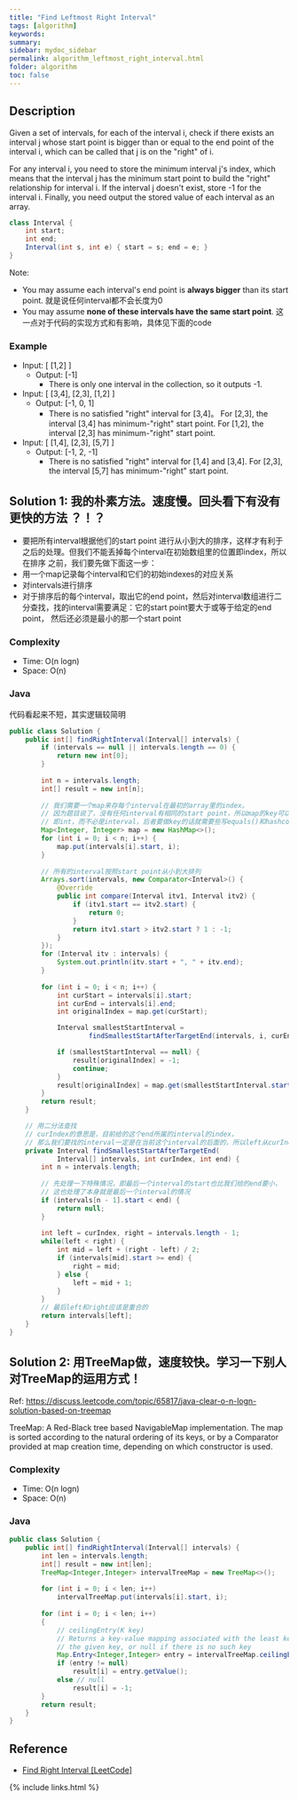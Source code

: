 ```yaml
---
title: "Find Leftmost Right Interval"
tags: [algorithm]
keywords:
summary:
sidebar: mydoc_sidebar
permalink: algorithm_leftmost_right_interval.html
folder: algorithm
toc: false
---
```


## Description
Given a set of intervals, for each of the interval i, 
check if there exists an interval j whose start point is bigger than or equal to the end point of the interval i, 
which can be called that j is on the "right" of i.

For any interval i, you need to store the minimum interval j's index, 
which means that the interval j has the minimum start point to build the "right" relationship for interval i. 
If the interval j doesn't exist, store -1 for the interval i. Finally, 
you need output the stored value of each interval as an array.
```java
class Interval {
    int start;
    int end;
    Interval(int s, int e) { start = s; end = e; }
}
```

Note:
* You may assume each interval's end point is **always bigger** than its start point. 就是说任何interval都不会长度为0
* You may assume **none of these intervals have the same start point**. 这一点对于代码的实现方式和有影响，具体见下面的code

### Example
* Input: [ [1,2] ]
  * Output: [-1]
    * There is only one interval in the collection, so it outputs -1.
* Input: [ [3,4], [2,3], [1,2] ]
  * Output: [-1, 0, 1]
    * There is no satisfied "right" interval for [3,4]。 For [2,3], the interval [3,4] has minimum-"right" start point. For [1,2], the interval [2,3] has minimum-"right" start point.
* Input: [ [1,4], [2,3], [5,7] ]
  * Output: [-1, 2, -1]
    * There is no satisfied "right" interval for [1,4] and [3,4]. For [2,3], the interval [5,7] has minimum-"right" start point.

## Solution 1: 我的朴素方法。速度慢。回头看下有没有更快的方法 ？！？
* 要把所有interval根据他们的start point 进行从小到大的排序，这样才有利于之后的处理。但我们不能丢掉每个interval在初始数组里的位置即index，所以在排序
之前，我们要先做下面这一步：
* 用一个map记录每个interval和它们的初始indexes的对应关系
* 对intervals进行排序
* 对于排序后的每个interval，取出它的end point，然后对interval数组进行二分查找，找的interval需要满足：它的start point要大于或等于给定的end point，
然后还必须是最小的那一个start point

### Complexity
* Time: O(n logn)
* Space: O(n)

### Java
代码看起来不短，其实逻辑较简明
```java
public class Solution {
    public int[] findRightInterval(Interval[] intervals) {
        if (intervals == null || intervals.length == 0) {
            return new int[0];
        }
        
        int n = intervals.length;
        int[] result = new int[n];
        
        // 我们需要一个map来存每个interval在最初的array里的index。
        // 因为题目说了，没有任何interval有相同的start point，所以map的key可以是start point，
        // 即int，而不必是interval，后者要做key的话就需要些写equals()和hashcode()这两个函数
        Map<Integer, Integer> map = new HashMap<>();
        for (int i = 0; i < n; i++) {
            map.put(intervals[i].start, i);
        }
        
        // 所有的interval按照start point从小到大排列
        Arrays.sort(intervals, new Comparator<Interval>() {
            @Override
            public int compare(Interval itv1, Interval itv2) {
                if (itv1.start == itv2.start) {
                    return 0;
                }
                return itv1.start > itv2.start ? 1 : -1;
            }
        });
        for (Interval itv : intervals) {
            System.out.println(itv.start + ", " + itv.end);
        }
        
        for (int i = 0; i < n; i++) {
            int curStart = intervals[i].start;
            int curEnd = intervals[i].end;
            int originalIndex = map.get(curStart);

            Interval smallestStartInterval = 
                    findSmallestStartAfterTargetEnd(intervals, i, curEnd);

            if (smallestStartInterval == null) {
                result[originalIndex] = -1;
                continue;
            }
            result[originalIndex] = map.get(smallestStartInterval.start);
        }
        return result;
    }

    // 用二分法查找
    // curIndex的意思是，目前给的这个end所属的interval的index，
    // 那么我们要找的interval一定是在当前这个interval的后面的，所以left从curIndex开始向右走
    private Interval findSmallestStartAfterTargetEnd(
            Interval[] intervals, int curIndex, int end) {
        int n = intervals.length;
        
        // 先处理一下特殊情况，即最后一个interval的start也比我们给的end要小，
        // 这也处理了本身就是最后一个interval的情况
        if (intervals[n - 1].start < end) {
            return null;
        }
        
        int left = curIndex, right = intervals.length - 1;
        while(left < right) {
            int mid = left + (right - left) / 2;
            if (intervals[mid].start >= end) {
                right = mid;
            } else {
                left = mid + 1;
            }
        }
        // 最后left和right应该是重合的
        return intervals[left];
    }
}
```

## Solution 2: 用TreeMap做，速度较快。学习一下别人对TreeMap的运用方式！
Ref: https://discuss.leetcode.com/topic/65817/java-clear-o-n-logn-solution-based-on-treemap

TreeMap: A Red-Black tree based NavigableMap implementation. 
The map is sorted according to the natural ordering of its keys, or by a Comparator provided at map creation time, 
depending on which constructor is used.

### Complexity
* Time: O(n logn)
* Space: O(n)

### Java
```java
public class Solution {
    public int[] findRightInterval(Interval[] intervals) {
        int len = intervals.length;
        int[] result = new int[len];
        TreeMap<Integer,Integer> intervalTreeMap = new TreeMap<>();
        
        for (int i = 0; i < len; i++)
            intervalTreeMap.put(intervals[i].start, i);
            
        for (int i = 0; i < len; i++)
        {
            // ceilingEntry(K key)
            // Returns a key-value mapping associated with the least key greater than or equal to 
            // the given key, or null if there is no such key
            Map.Entry<Integer,Integer> entry = intervalTreeMap.ceilingEntry(intervals[i].end);
            if (entry != null)
                result[i] = entry.getValue();
            else // null
                result[i] = -1;
        }
        return result;
    }
}
```

## Reference
* [Find Right Interval [LeetCode]](https://leetcode.com/problems/find-right-interval/description/)

{% include links.html %}

